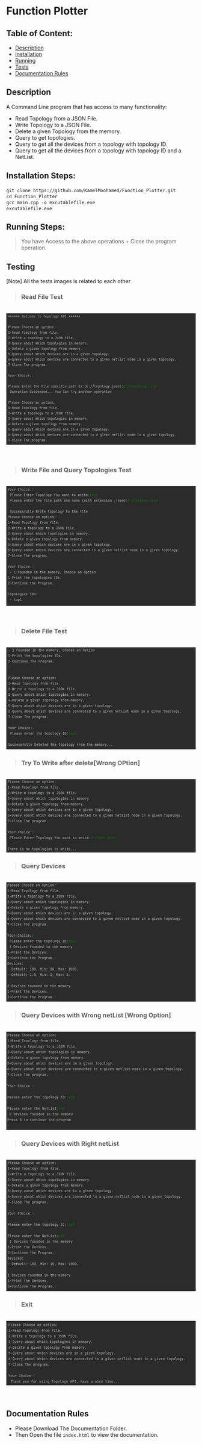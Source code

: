 # Function Plotter

## Table of Content:

<ul>
  <li><a href="#des">Description</a></li>
  <li><a href="#ins">Installation</a></li>
  <li><a href="#run">Running</a></li>
  <li><a href="#te">Tests</a>
  <li><a href="#do">Documentation Rules</a>
</ul>

<a id="des"></a>

## Description

A Command Line program that has access to many functionality:

- Read Topology from a JSON File.
- Write Topology to a JSON File.
- Delete a given Topology from the memory.
- Query to get topologies.
- Query to get all the devices from a topology with topology ID.
- Query to get all the devices from a topology with topology ID and a NetList.

<a id="ins"></a>

## Installation Steps:

```
git clone https://github.com/KamelMoohamed/Function_Plotter.git
cd Function_Plotter
gcc main.cpp -o excutablefile.exe
excutablefile.exe

```

<a id="run"></a>

## Running Steps:

> You have Access to the above operations + Close the program operation.

<a id="te"></a>

## Testing

[Note] All the tests images is related to each other

> ### Read File Test

\
![Read JSON File](./readme_source/1.PNG)

<br>

> ### Write File and Query Topologies Test

\
![Write File](./readme_source/2.PNG)

<br>

> ### Delete File Test

\
![Complex Function Plotting Test](./readme_source/3.PNG)

> ### Try To Write after delete[Wrong OPtion]

\
![Try To Write after delete](./readme_source/4.PNG)

> ### Query Devices

\
![Query Devices](./readme_source/6.PNG)

> ### Query Devices with Wrong netList [Wrong Option]

\
![Query Devices with Wrong netList](./readme_source/7.PNG)

> ### Query Devices with Right netList

\
![Complex Function Plotting Test](./readme_source/8.PNG)

> ### Exit

\
![Exit](./readme_source/9.PNG)

<br>

<a id="do"></a>

## Documentation Rules

- Please Download The Documentation Folder.
- Then Open the file `index.html` to view the documentation.
